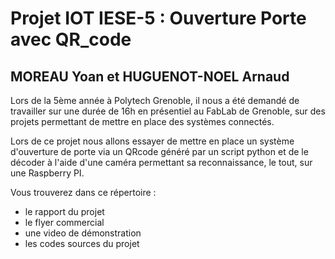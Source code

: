 # Projet IOT IESE-5 : Ouverture Porte avec QR_code
## MOREAU Yoan et HUGUENOT-NOEL Arnaud

Lors de la 5ème année à Polytech Grenoble, il nous a été demandé de travailler sur une durée de 16h en présentiel au FabLab de Grenoble, sur des projets permettant de mettre en place des systèmes connectés. 

Lors de ce projet nous allons essayer de mettre en place un système d'ouverture de porte via un QRcode généré par un script python et de le décoder à l'aide d'une caméra permettant sa reconnaissance, le tout, sur une Raspberry PI.

Vous trouverez dans ce répertoire :

- le rapport du projet
- le flyer commercial
- une video de démonstration
- les codes sources du projet
